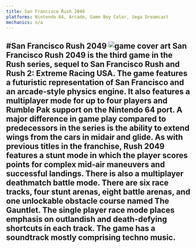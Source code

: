 ```yaml
---
title: San Francisco Rush 2049
platforms: Nintendo 64, Arcade, Game Boy Color, Sega Dreamcast
mechanics: n/a
---
```

#San Francisco Rush 2049
![game cover art](//images.igdb.com/igdb/image/upload/t_thumb/vaanbnl3gkxcqa89jfkb.jpg "Logo Title Text 1")
San Francisco Rush 2049 is the third game in the Rush series, sequel to San Francisco Rush and Rush 2: Extreme Racing USA. 
The game features a futuristic representation of San Francisco and an arcade-style physics engine. It also features a multiplayer mode for up to four players and Rumble Pak support on the Nintendo 64 port. A major difference in game play compared to predecessors in the series is the ability to extend wings from the cars in midair and glide. As with previous titles in the franchise, Rush 2049 features a stunt mode in which the player scores points for complex mid-air maneuvers and successful landings. There is also a multiplayer deathmatch battle mode. There are six race tracks, four stunt arenas, eight battle arenas, and one unlockable obstacle course named The Gauntlet. The single player race mode places emphasis on outlandish and death-defying shortcuts in each track. The game has a soundtrack mostly comprising techno music.
-
